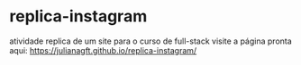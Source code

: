 # replica-instagram
atividade replica de um site para o curso de full-stack
visite a página pronta aqui: https://julianagft.github.io/replica-instagram/
